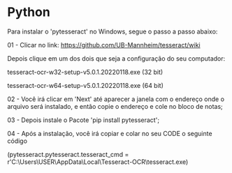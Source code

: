# Python

Para instalar o 'pytesseract' no Windows, segue o passo a passo abaixo:


01 - Clicar no link: https://github.com/UB-Mannheim/tesseract/wiki 

Depois clique em um dos dois que seja a configuração do seu computador:

tesseract-ocr-w32-setup-v5.0.1.20220118.exe (32 bit)

tesseract-ocr-w64-setup-v5.0.1.20220118.exe (64 bit)

02 - Você irá clicar em 'Next' até aparecer a janela com o endereço onde o arquivo será instalado, e então copie o endereço e cole no bloco de notas;

03 - Depois instale o Pacote 'pip install pytesseract';

04 - Após a instalação, você irá copiar e colar no seu CODE o seguinte código

(pytesseract.pytesseract.tesseract_cmd = r'C:\Users\USER\AppData\Local\Tesseract-OCR\tesseract.exe)
